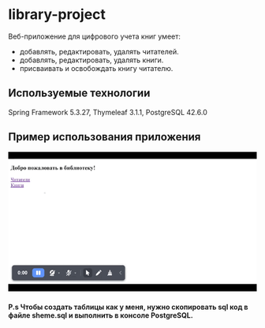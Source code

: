 # library-project
Веб-приложение для цифрового учета книг умеет:
- добавлять, редактировать, удалять читателей.
- добавлять, редактировать, удалять книги.
- присваивать и освобождать книгу читателю.
##  Используемые технологии
Spring Framework 5.3.27, Thymeleaf 3.1.1, PostgreSQL 42.6.0
## Пример использования приложения
![screenshot](img/library.gif "library gif")
#### P.s Чтобы создать таблицы как у меня, нужно скопировать sql код в файле sheme.sql и выполнить в консоле PostgreSQL.